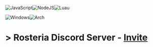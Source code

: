 ![JavaScript](https://img.shields.io/badge/JavaScript-1a1a26?style=for-the-badge&logo=javascript&logoColor=%ffff61)![NodeJS](https://img.shields.io/badge/node.js-6DA55F?style=for-the-badge&logo=node.js&logoColor=white)![Luau](https://img.shields.io/badge/lua-130980?style=for-the-badge&logo=luau&logoColor=white)

![Windows](https://img.shields.io/badge/Windows-0078D6?style=for-the-badge&logo=windows&logoColor=white)![Arch](https://img.shields.io/badge/Arch%20Linux-333333?style=for-the-badge&logo=arch-linux&logoColor=white)
# > Rosteria Discord Server - [Invite](https://discord.gg/kWJU89ZETt)<br/>
